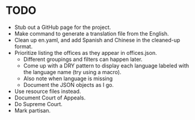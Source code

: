 TODO
====

* Stub out a GitHub page for the project.
* Make command to generate a translation file from the English.
* Clean up en.yaml, and add Spanish and Chinese in the cleaned-up format.
* Prioritize listing the offices as they appear in offices.json.
  - Different groupings and filters can happen later.
  - Come up with a DRY pattern to display each language labeled
    with the language name (try using a macro).
  - Also note when language is missing
  - Document the JSON objects as I go.
* Use resource files instead.
* Document Court of Appeals.
* Do Supreme Court.
* Mark partisan.
